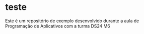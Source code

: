 # teste
Este é um repositório de exemplo desenvolvido durante a aula de Programação de Aplicativos com a turma DS24 M6
